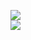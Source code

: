 [![](https://img.shields.io/badge/Made%20With-Github%20Spray-lightgrey.svg?style=for-the-badge&logo=github)](https://github.com/Annihil/github-spray#2259)  
[![](https://i.imgur.com/2DrTn0Z.gif)](https://github.com/Annihil/github-spray)